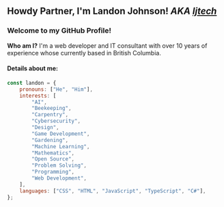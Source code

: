 ## Howdy Partner, I'm Landon Johnson! *AKA [ljtech](https://github.com/ljtech)*

### Welcome to my GitHub Profile!
**Who am I?** I'm a web developer and IT consultant with over 10 years of experience whose currently based in British Columbia.

#### Details about me:

```javascript
const landon = {
    pronouns: ["He", "Him"],
    interests: [
        "AI",
        "Beekeeping",
        "Carpentry",
        "Cybersecurity",
        "Design",
        "Game Development",
        "Gardening",
        "Machine Learning",
        "Mathematics",
        "Open Source",
        "Problem Solving",
        "Programming",
        "Web Development",
    ],
    languages: ["CSS", "HTML", "JavaScript", "TypeScript", "C#"],
};
```
